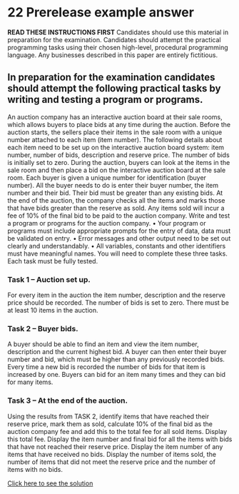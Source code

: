 # 22 Prerelease example answer

__READ THESE INSTRUCTIONS FIRST__
Candidates should use this material in preparation for the examination. Candidates should attempt the
practical programming tasks using their chosen high-level, procedural programming language.
Any businesses described in this paper are entirely fictitious.

## In preparation for the examination candidates should attempt the following practical tasks by writing and testing a program or programs.

An auction company has an interactive auction board at their sale rooms, which allows buyers to place
bids at any time during the auction. Before the auction starts, the sellers place their items in the sale
room with a unique number attached to each item (item number). The following details about each item
need to be set up on the interactive auction board system: item number, number of bids, description
and reserve price. The number of bids is initially set to zero.
During the auction, buyers can look at the items in the sale room and then place a bid on the interactive
auction board at the sale room. Each buyer is given a unique number for identification (buyer number).
All the buyer needs to do is enter their buyer number, the item number and their bid. Their bid must be
greater than any existing bids.
At the end of the auction, the company checks all the items and marks those that have bids greater
than the reserve as sold. Any items sold will incur a fee of 10% of the final bid to be paid to the auction
company.
Write and test a program or programs for the auction company.
• Your program or programs must include appropriate prompts for the entry of data, data must be
validated on entry.
• Error messages and other output need to be set out clearly and understandably.
• All variables, constants and other identifiers must have meaningful names.
You will need to complete these three tasks. Each task must be fully tested.

### Task 1 – Auction set up.
For every item in the auction the item number, description and the reserve price should be recorded.
The number of bids is set to zero. There must be at least 10 items in the auction.

### Task 2 – Buyer bids.
A buyer should be able to find an item and view the item number, description and the current highest
bid. A buyer can then enter their buyer number and bid, which must be higher than any previously
recorded bids. Every time a new bid is recorded the number of bids for that item is increased by one.
Buyers can bid for an item many times and they can bid for many items.

### Task 3 – At the end of the auction.
Using the results from TASK 2, identify items that have reached their reserve price, mark them as sold,
calculate 10% of the final bid as the auction company fee and add this to the total fee for all sold items.
Display this total fee. Display the item number and final bid for all the items with bids that have not
reached their reserve price. Display the item number of any items that have received no bids. Display
the number of items sold, the number of items that did not meet the reserve price and the number of
items with no bids.


[Click here to see the solution](https://github.com/CharlieGai/IGCSE-Computer-Science-2019-0478-22-Prerelease-example-answer/blob/master/Auction.py)
